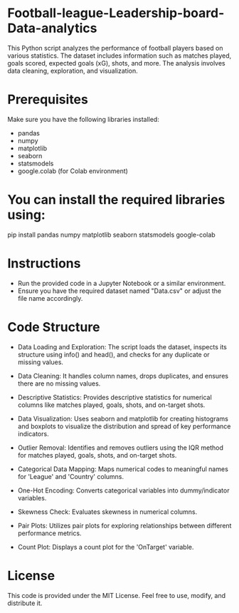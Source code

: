 # Football-league-Leadership-board-Data-analytics
This Python script analyzes the performance of football players based on various statistics. The dataset includes information such as matches played, goals scored, expected goals (xG), shots, and more. The analysis involves data cleaning, exploration, and visualization.

# Prerequisites
Make sure you have the following libraries installed:
- pandas
- numpy
- matplotlib
- seaborn
- statsmodels
- google.colab (for Colab environment)
# You can install the required libraries using:
pip install pandas numpy matplotlib seaborn statsmodels google-colab

# Instructions
- Run the provided code in a Jupyter Notebook or a similar environment.
- Ensure you have the required dataset named "Data.csv" or adjust the file name accordingly.
# Code Structure
- Data Loading and Exploration: The script loads the dataset, inspects its structure using info() and head(), and checks for any duplicate or missing values.

- Data Cleaning: It handles column names, drops duplicates, and ensures there are no missing values.

- Descriptive Statistics: Provides descriptive statistics for numerical columns like matches played, goals, shots, and on-target shots.

- Data Visualization: Uses seaborn and matplotlib for creating histograms and boxplots to visualize the distribution and spread of key performance indicators.

- Outlier Removal: Identifies and removes outliers using the IQR method for matches played, goals, shots, and on-target shots.

- Categorical Data Mapping: Maps numerical codes to meaningful names for 'League' and 'Country' columns.

- One-Hot Encoding: Converts categorical variables into dummy/indicator variables.

- Skewness Check: Evaluates skewness in numerical columns.

- Pair Plots: Utilizes pair plots for exploring relationships between different performance metrics.

- Count Plot: Displays a count plot for the 'OnTarget' variable.

# License
This code is provided under the MIT License. Feel free to use, modify, and distribute it.

